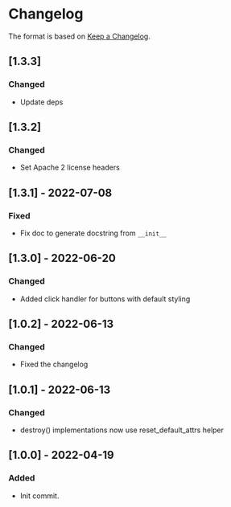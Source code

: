 # Changelog

The format is based on [Keep a Changelog](https://keepachangelog.com/en/1.0.0/).

## [1.3.3]
### Changed
- Update deps

## [1.3.2]
### Changed
- Set Apache 2 license headers

## [1.3.1] - 2022-07-08
### Fixed
- Fix doc to generate docstring from `__init__`

## [1.3.0] - 2022-06-20
### Changed
- Added click handler for buttons with default styling

## [1.0.2] - 2022-06-13
### Changed
- Fixed the changelog

## [1.0.1] - 2022-06-13
### Changed
- destroy() implementations now use reset_default_attrs helper

## [1.0.0] - 2022-04-19
### Added
- Init commit.
